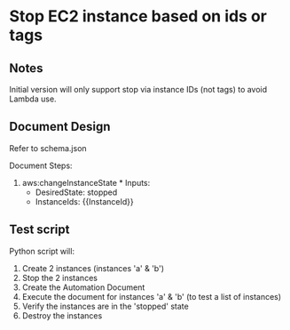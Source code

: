 # Stop EC2 instance based on ids or tags

## Notes

Initial version will only support stop via instance IDs (not tags) to avoid Lambda use.

## Document Design

Refer to schema.json

Document Steps:
  1. aws:changeInstanceState
    * Inputs:
      * DesiredState: stopped
      * InstanceIds: {{InstanceId}}

## Test script

Python script will:
  1. Create 2 instances (instances 'a' & 'b')
  2. Stop the 2 instances
  3. Create the Automation Document
  4. Execute the document for instances 'a' & 'b' (to test a list of instances)
  5. Verify the instances are in the 'stopped' state
  6. Destroy the instances
